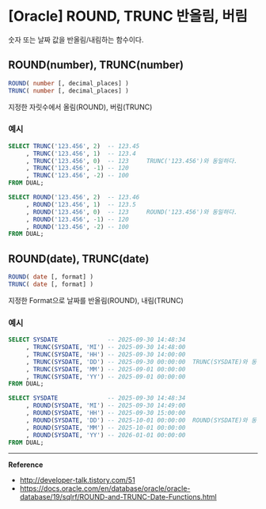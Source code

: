 # [Oracle] ROUND, TRUNC 반올림, 버림
숫자 또는 날짜 값을 반올림/내림하는 함수이다.

## ROUND(number), TRUNC(number)
```sql
ROUND( number [, decimal_places] )
TRUNC( number [, decimal_places] )
```
지정한 자릿수에서 올림(ROUND), 버림(TRUNC)

### 예시
```sql
SELECT TRUNC('123.456', 2)  -- 123.45
     , TRUNC('123.456', 1)  -- 123.4
     , TRUNC('123.456', 0)  -- 123     TRUNC('123.456')와 동일하다.
     , TRUNC('123.456', -1) -- 120
     , TRUNC('123.456', -2) -- 100
FROM DUAL;

SELECT ROUND('123.456', 2)  -- 123.46
     , ROUND('123.456', 1)  -- 123.5
     , ROUND('123.456', 0)  -- 123     ROUND('123.456')와 동일하다.
     , ROUND('123.456', -1) -- 120
     , ROUND('123.456', -2) -- 100
FROM DUAL;
```

## ROUND(date), TRUNC(date)
```sql
ROUND( date [, format] )
TRUNC( date [, format] )
```
지정한 Format으로 날짜를 반올림(ROUND), 내림(TRUNC)

### 예시
```sql
SELECT SYSDATE              -- 2025-09-30 14:48:34
     , TRUNC(SYSDATE, 'MI') -- 2025-09-30 14:48:00
     , TRUNC(SYSDATE, 'HH') -- 2025-09-30 14:00:00
     , TRUNC(SYSDATE, 'DD') -- 2025-09-30 00:00:00  TRUNC(SYSDATE)와 동일하다.
     , TRUNC(SYSDATE, 'MM') -- 2025-09-01 00:00:00
     , TRUNC(SYSDATE, 'YY') -- 2025-09-01 00:00:00
FROM DUAL;

SELECT SYSDATE              -- 2025-09-30 14:48:34
     , ROUND(SYSDATE, 'MI') -- 2025-09-30 14:49:00
     , ROUND(SYSDATE, 'HH') -- 2025-09-30 15:00:00
     , ROUND(SYSDATE, 'DD') -- 2025-10-01 00:00:00  ROUND(SYSDATE)와 동일하다.
     , ROUND(SYSDATE, 'MM') -- 2025-10-01 00:00:00
     , ROUND(SYSDATE, 'YY') -- 2026-01-01 00:00:00
FROM DUAL;
```

---
**Reference**
- http://developer-talk.tistory.com/51
- https://docs.oracle.com/en/database/oracle/oracle-database/19/sqlrf/ROUND-and-TRUNC-Date-Functions.html
